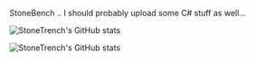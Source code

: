 StoneBench
.. I should probably upload some C# stuff as well...

![StoneTrench's GitHub stats](https://github-readme-stats.vercel.app/api?username=StoneTrench&show_icons=true&theme=radical)

![StoneTrench's GitHub stats](https://github-readme-stats.vercel.app/api/top-langs?username=StoneTrench&show_icons=true&locale=en&layout=compact&theme=radical)
